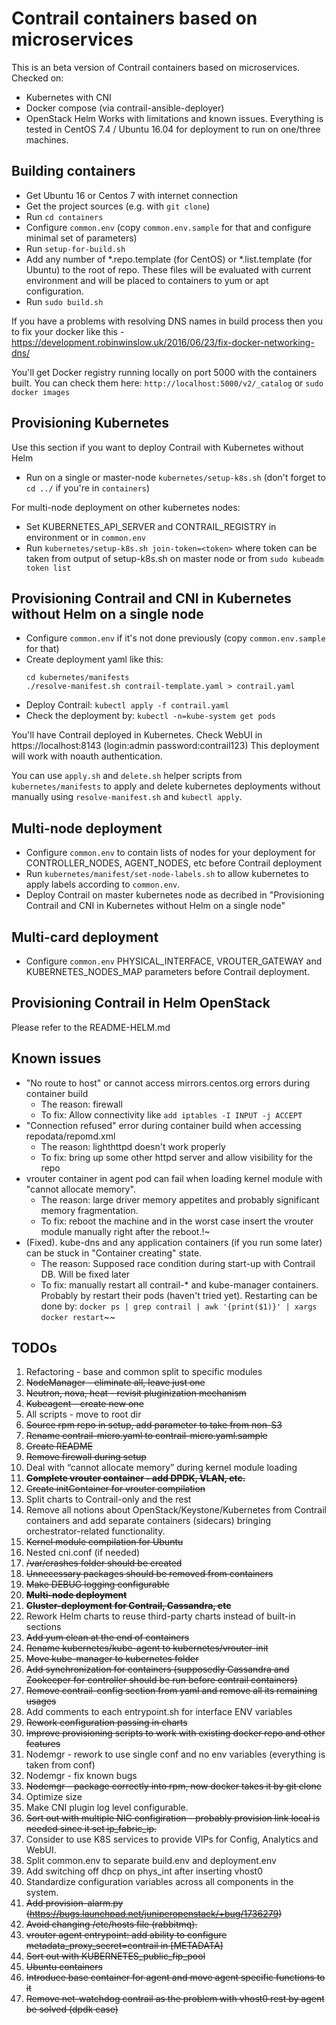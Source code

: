 # Contrail containers based on microservices

This is an beta version of Contrail containers based on microservices.
Checked on:
  - Kubernetes with CNI
  - Docker compose (via contrail-ansible-deployer)
  - OpenStack Helm
Works with limitations and known issues.
Everything is tested in CentOS 7.4 / Ubuntu 16.04 for deployment to run on one/three machines.

## Building containers

* Get Ubuntu 16 or Centos 7 with internet connection
* Get the project sources (e.g. with ```git clone```)
* Run ```cd containers```
* Configure ```common.env``` (copy ```common.env.sample``` for that and configure minimal set of parameters)
* Run ```setup-for-build.sh```
* Add any number of *.repo.template (for CentOS) or *.list.template (for Ubuntu) to the root of repo. These files will be evaluated with current environment and will be placed to containers to yum or apt configuration.
* Run ```sudo build.sh```

If you have a problems with resolving DNS names in build process then you to fix your docker like this - https://development.robinwinslow.uk/2016/06/23/fix-docker-networking-dns/

You'll get Docker registry running locally on port 5000 with the containers built.
You can check them here: ```http://localhost:5000/v2/_catalog``` or ```sudo docker images```

## Provisioning Kubernetes

Use this section if you want to deploy Contrail with Kubernetes without Helm

* Run on a single or master-node ```kubernetes/setup-k8s.sh``` (don't forget to ```cd ../``` if you're in ```containers```)

For multi-node deployment on other kubernetes nodes:

* Set KUBERNETES_API_SERVER and CONTRAIL_REGISTRY in environment or in ```common.env```
* Run ```kubernetes/setup-k8s.sh join-token=<token>``` where token can be taken from output of setup-k8s.sh on master node or from ```sudo kubeadm token list```

## Provisioning Contrail and CNI in Kubernetes without Helm on a single node

* Configure ```common.env``` if it's not done previously (copy ```common.env.sample``` for that)
* Create deployment yaml like this:
  ```
  cd kubernetes/manifests
  ./resolve-manifest.sh contrail-template.yaml > contrail.yaml
  ```
* Deploy Contrail:
  ```kubectl apply -f contrail.yaml```
* Check the deployment by:
  ```kubectl -n=kube-system get pods```

You'll have Contrail deployed in Kubernetes. Check WebUI in https://localhost:8143 (login:admin password:contrail123)
This deployment will work with noauth authentication.

You can use ```apply.sh``` and ```delete.sh``` helper scripts from ```kubernetes/manifests``` to apply and delete kubernetes deployments without manually using ```resolve-manifest.sh``` and ```kubectl apply```.

## Multi-node deployment

* Configure ```common.env``` to contain lists of nodes for your deployment for CONTROLLER_NODES, AGENT_NODES, etc before Contrail deployment
* Run ```kubernetes/manifest/set-node-labels.sh``` to allow kubernetes to apply labels according to ```common.env```.
* Deploy Contrail on master kubernetes node as decribed in "Provisioning Contrail and CNI in Kubernetes without Helm on a single node"

## Multi-card deployment

* Configure ```common.env``` PHYSICAL_INTERFACE, VROUTER_GATEWAY and KUBERNETES_NODES_MAP parameters before Contrail deployment.

## Provisioning Contrail in Helm OpenStack

Please refer to the README-HELM.md

## Known issues

* "No route to host" or cannot access mirrors.centos.org errors during container build
  - The reason: firewall
  - To fix: Allow connectivity like ```add iptables -I INPUT -j ACCEPT```
* "Connection refused" error during container build when accessing repodata/repomd.xml
  - The reason: lighthttpd doesn't work properly
  - To fix: bring up some other httpd server and allow visibility for the repo
* vrouter container in agent pod can fail when loading kernel module with "cannot allocate memory".
  - The reason: large driver memory appetites and probably significant memory fragmentation.
  - To fix: reboot the machine and in the worst case insert the vrouter module manually right after the reboot.!~
* (Fixed). kube-dns and any application containers (if you run some later) can be stuck in "Container creating" state.
  - The reason: Supposed race condition during start-up with Contrail DB. Will be fixed later
  - To fix: manually restart all contrail-* and kube-manager containers. Probably by restart their pods (haven't tried yet).    Restarting can be done by:
```docker ps | grep contrail | awk '{print($1)}' | xargs docker restart```~~

## TODOs

1. Refactoring - base and common split to specific modules
2. ~~NodeManager - eliminate all, leave just one~~
3. ~~Neutron, nova, heat - revisit pluginization mechanism~~
4. ~~Kubeagent - create new one~~
5. All scripts - move to root dir
6. ~~Source rpm repo in setup, add parameter to take from non-S3~~
7. ~~Rename contrail-micro.yaml to contrail-micro.yaml.sample~~
8. ~~Create README~~
9. ~~Remove firewall during setup~~
10. Deal with “cannot allocate memory” during kernel module loading
11. ~~**Complete vrouter container - add DPDK, VLAN, etc.**~~
12. ~~Create initContainer for vrouter compilation~~
13. Split charts to Contrail-only and the rest
14. Remove all notions about OpenStack/Keystone/Kubernetes from Contrail containers and add separate containers (sidecars) bringing orchestrator-related functionality.
15. ~~Kernel module compilation for Ubuntu~~
16. Nested cni.conf (if needed)
17. ~~/var/crashes folder should be created~~
18. ~~Unnecessary packages should be removed from containers~~
19. ~~Make DEBUG logging configurable~~
20. ~~**Multi-node deployment**~~
21. ~~**Cluster-deployment for Contrail, Cassandra, etc**~~
22. Rework Helm charts to reuse third-party charts instead of built-in sections
23. ~~Add yum clean at the end of containers~~
24. ~~Rename kubernetes/kube-agent to kubernetes/vrouter-init~~
25. ~~Move kube-manager to kubernetes folder~~
26. ~~Add synchronization for containers (supposedly Cassandra and Zookeeper for controller should be run before contrail containers)~~
27. ~~Remove contrail-config section from yaml and remove all its remaining usages~~
28. Add comments to each entrypoint.sh for interface ENV variables
29. ~~Rework configuration passing in charts~~
30. ~~Improve provisioning scripts to work with existing docker repo and other features~~
31. Nodemgr - rework to use single conf and no env variables (everything is taken from conf)
32. Nodemgr - fix known bugs
33. ~~Nodemgr - package correctly into rpm, now docker takes it by git clone~~
34. Optimize size
35. Make CNI plugin log level configurable.
36. ~~Sort out with multiple NIC configiration - probably provision link local is needed since it set ip_fabric_ip.~~
37. Consider to use K8S services to provide VIPs for Config, Analytics and WebUI.
38. Split common.env to separate build.env and deployment.env
39. Add switching off dhcp on phys_int after inserting vhost0
40. Standardize configuration variables across all components in the system.
41. ~~Add provision-alarm.py (https://bugs.launchpad.net/juniperopenstack/+bug/1736279)~~
42. ~~Avoid changing /etc/hosts file (rabbitmq).~~
43. ~~vrouter agent entrypoint: add ability to configure metadata_proxy_secret=contrail in [METADATA]~~
44. ~~Sort out with KUBERNETES_public_fip_pool~~
45. ~~Ubuntu containers~~
46. ~~Introduce base container for agent and move agent specific functions to it~~
47. ~~Remove net-watchdog contrail as the problem with vhost0 rest by agent be solved (dpdk case)~~
